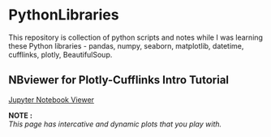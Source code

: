 # PythonLibraries
This repository is collection of python scripts and notes while I was learning these Python libraries - pandas, numpy, seaborn, matplotlib, datetime, cufflinks, plotly, BeautifulSoup.

## NBviewer for Plotly-Cufflinks Intro Tutorial

[Jupyter Notebook Viewer](https://nbviewer.jupyter.org/github/PriyankaJhaTheAnalyst/PythonLibrariesTutorials/blob/main/Plotly-Cufflinks%20Intro%20Tutorial.ipynb)

**NOTE :** <br />
*This page has intercative and dynamic plots that you play with.*
